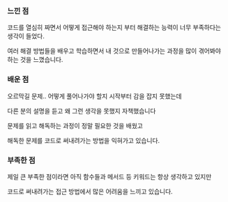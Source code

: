 ### 느낀 점

코드를 열심히 짜면서 어떻게 접근해야 하는지 부터 해결하는 능력이 너무 부족하다는 생각이 들었다.

여러 해결 방법들을 배우고 학습하면서 내 것으로 만들어나가는 과정을 많이 겪어봐야 하는 것을 느꼈습니다.

### 배운 점

오르막길 문제.. 어떻게 풀어나가야 할지 시작부터 감을 잡지 못했는데

다른 분의 설명을 듣고 왜 그런 생각을 못했지 자책했습니다

문제를 읽고 해독하는 과정이 정말 필요한 것을 배웠고

해독한 문제를 코드로 써내려가는 방법을 익혀가고 있습니다.

### 부족한 점

제일 큰 부족한 점이라면 아직 함수들과 메서드 등 키워드는 항상 생각하고 있지만

코드로 써내려가는 접근 방법에서 많은 어려움을 느끼고 있습니다.



